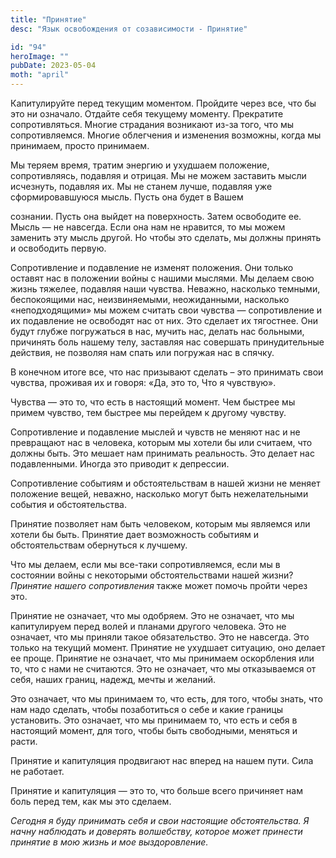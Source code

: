 ```yaml
---
title: "Принятие"
desc: "Язык освобождения от созависимости - Принятие"

id: "94"
heroImage: ""
pubDate: 2023-05-04
moth: "april"
---
```


Капитулируйте перед текущим моментом. Пройдите через все, что бы это ни
означало. Отдайте себя текущему моменту. Прекратите сопротивляться. Многие
страдания возникают из-за того, что мы сопротивляемся. Многие облегчения и
изменения возможны, когда мы принимаем, просто принимаем.

Мы теряем время, тратим энергию и ухудшаем положение, сопротивляясь, подавляя
и отрицая. Мы не можем заставить мысли исчезнуть, подавляя их. Мы не станем
лучше, подавляя уже сформировавшуюся мысль. Пусть она будет в Вашем

сознании. Пусть она выйдет на поверхность. Затем освободите ее. Мысль — не
навсегда. Если она нам не нравится, то мы можем заменить эту мысль другой. Но
чтобы это сделать, мы должны принять и освободить первую.

Сопротивление и подавление не изменят положения. Они только оставят нас в
положении войны с нашими мыслями. Мы делаем свою жизнь тяжелее, подавляя наши
чувства. Неважно, насколько темными, беспокоящими нас, неизвиняемыми,
неожиданными, насколько «неподходящими» мы можем считать свои чувства —
сопротивление и их подавление не освободят нас от них. Это сделает их
тягостнее. Они будут глубже погружаться в нас, мучить нас, делать нас
больными, причинять боль нашему телу, заставляя нас совершать принудительные
действия, не позволяя нам спать или погружая нас в спячку.

В конечном итоге все, что нас призывают сделать – это принимать свои чувства,
проживая их и говоря: «Да, это то, Что я чувствую».

Чувства — это то, что есть в настоящий момент. Чем быстрее мы примем чувство,
тем быстрее мы перейдем к другому чувству.

Сопротивление и подавление мыслей и чувств не меняют нас и не превращают нас в
человека, которым мы хотели бы или считаем, что должны быть. Это мешает нам
принимать реальность. Это делает нас подавленными. Иногда это приводит к
депрессии.

Сопротивление событиям и обстоятельствам в нашей жизни не меняет положение
вещей, неважно, насколько могут быть нежелательными события и обстоятельства.

Принятие позволяет нам быть человеком, которым мы являемся или хотели бы быть.
Принятие дает возможность событиям и обстоятельствам обернуться к лучшему.

Что мы делаем, если мы все-таки сопротивляемся, если мы в состоянии войны с
некоторыми обстоятельствами нашей жизни? _Принятие_ _нашего_ _сопротивления_
также может помочь пройти через это.

Принятие не означает, что мы одобряем. Это не означает, что мы капитулируем
перед волей и планами другого человека. Это не означает, что мы приняли такое
обязательство. Это не навсегда. Это только на текущий момент. Принятие не
ухудшает ситуацию, оно делает ее проще. Принятие не означает, что мы принимаем
оскорбления или то, что с нами не считаются. Это не означает, что мы
отказываемся от себя, наших границ, надежд, мечты и желаний.

Это означает, что мы принимаем то, что есть, для того, чтобы знать, что нам
надо сделать, чтобы позаботиться о себе и какие границы установить. Это
означает, что мы принимаем то, что есть и себя в настоящий момент, для того,
чтобы быть свободными, меняться и расти.

Принятие и капитуляция продвигают нас вперед на нашем пути. Сила не работает.

Принятие и капитуляция — это то, что больше всего причиняет нам боль перед
тем, как мы это сделаем.

_Сегодня_ _я_ _буду_ _принимать_ _себя_ _и_ _свои_ _настоящие_
_обстоятельства._ _Я_ _начну_ _наблюдать_ _и_ _доверять_ _волшебству,_
_которое_ _может_ _принести_ _принятие_ _в_ _мою_ _жизнь_ _и_ _мое_
_выздоровление._
